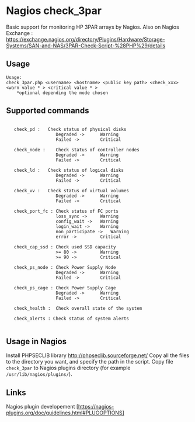 # Nagios check_3par

Basic support for monitoring HP 3PAR arrays by Nagios. Also on Nagios Exchange : https://exchange.nagios.org/directory/Plugins/Hardware/Storage-Systems/SAN-and-NAS/3PAR-Check-Script-%28PHP%29/details

## Usage
```
Usage:
check_3par.php <username> <hostname> <public key path> <check_xxx> <warn value * > <critical value * >
	*optional depending the mode chosen
```

## Supported commands 
```

   check_pd :   Check status of physical disks
                   Degraded ->      Warning
                   Failed ->        Critical

   check_node :    Check status of controller nodes
                   Degraded ->      Warning
                   Failed ->        Critical

   check_ld :   Check status of logical disks
                   Degraded ->      Warning
                   Failed ->        Critical

   check_vv :   Check status of virtual volumes
                   Degraded ->      Warning
                   Failed ->        Critical

   check_port_fc : Check status of FC ports
                   loss_sync ->     Warning
                   config_wait ->   Warning
                   login_wait ->    Warning
                   non_participate ->   Warning
                   error ->         Critical

   check_cap_ssd : Check used SSD capacity
                   >= 80 ->         Warning
                   >= 90 ->         Critical

   check_ps_node : Check Power Supply Node
                   Degraded ->      Warning
                   Failed ->        Critical

   check_ps_cage : Check Power Supply Cage
                   Degraded ->      Warning
                   Failed ->        Critical
				   
   check_health :  Check overall state of the system
   
   check_alerts : Check status of system alerts
				   
```

## Usage in Nagios

Install PHPSECLIB library http://phpseclib.sourceforge.net/
Copy all the files to the directory you want, and specify the path in the script.
Copy file `check_3par` to Nagios plugins directory (for example `/usr/lib/nagios/plugins/`).

## Links

Nagios plugin developement [https://nagios-plugins.org/doc/guidelines.html#PLUGOPTIONS]
